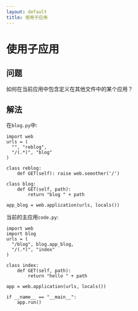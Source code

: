 ```yaml
---
layout: default
title: 使用子应用
---
```


# 使用子应用

## 问题

如何在当前应用中包含定义在其他文件中的某个应用？

## 解法

在`blog.py`中:

    import web
    urls = (
      "", "reblog",
      "/(.*)", "blog"
    )

    class reblog:
        def GET(self): raise web.seeother('/')

    class blog:
        def GET(self, path):
            return "blog " + path

    app_blog = web.application(urls, locals())

当前的主应用`code.py`:

    import web
    import blog
    urls = (
      "/blog", blog.app_blog,
      "/(.*)", "index"
    )

    class index:
        def GET(self, path):
            return "hello " + path

    app = web.application(urls, locals())

    if __name__ == "__main__":
        app.run()
